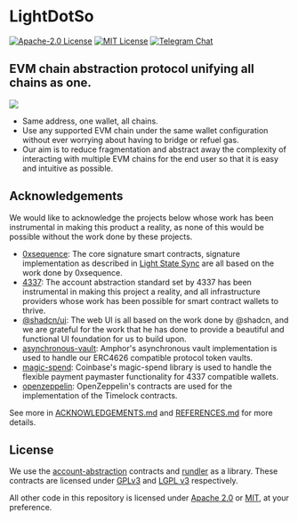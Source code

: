 # LightDotSo

[![Apache-2.0 License][apache-badge]][apache-url]
[![MIT License][mit-badge]][mit-url]
[![Telegram Chat][tg-badge]][tg-url]

[mit-badge]: https://img.shields.io/badge/license-MIT-blue.svg
[apache-badge]: https://img.shields.io/badge/license-Apache--2.0-blue.svg
[apache-url]: LICENSE.md
[mit-url]: LICENSE-MIT.md
[tg-badge]: https://img.shields.io/endpoint?color=neon&logo=telegram&label=chat&style=flat-square&url=https%3A%2F%2Ftg.sumanjay.workers.dev%2FLightDotSo
[tg-url]: https://t.me/LightDotSo

## EVM chain abstraction protocol unifying all chains as one.

![](https://assets.light.so/social/github.png)

- Same address, one wallet, all chains.
- Use any supported EVM chain under the same wallet configuration without ever worrying about having to bridge or refuel gas.
- Our aim is to reduce fragmentation and abstract away the complexity of interacting with multiple EVM chains for the end user so that it is easy and intuitive as possible.

## Acknowledgements

We would like to acknowledge the projects below whose work has been instrumental in making this product a reality, as none of this would be possible without the work done by these projects.

- [0xsequence](https://github.com/0xsequence/wallet-contracts): The core signature smart contracts, signature implementation as described in [Light State Sync](https://sequence.xyz/blog/sequence-wallet-light-state-sync-full-merkle-wallets) are all based on the work done by 0xsequence.
- [4337](https://github.com/eth-infinitism/account-abstraction): The account abstraction standard set by 4337 has been instrumental in making this project a reality, and all infrastructure providers whose work has been possible for smart contract wallets to thrive.
- [@shadcn/ui](https://github.com/shadcn/ui): The web UI is all based on the work done by @shadcn, and we are grateful for the work that he has done to provide a beautiful and functional UI foundation for us to build upon.
- [asynchronous-vault](https://github.com/AmphorProtocol/asynchronous-vault): Amphor's asynchronous vault implementation is used to handle our ERC4626 compatible protocol token vaults.
- [magic-spend](https://github.com/coinbase/magic-spend): Coinbase's magic-spend library is used to handle the flexible payment paymaster functionality for 4337 compatible wallets.
- [openzeppelin](https://github.com/OpenZeppelin/openzeppelin-contracts): OpenZeppelin's contracts are used for the implementation of the Timelock contracts.

See more in [ACKNOWLEDGEMENTS.md](ACKNOWLEDGEMENTS.md) and [REFERENCES.md](REFERENCES.md) for more details.

## License

We use the [account-abstraction](https://github.com/eth-infinitism/account-abstraction) contracts and [rundler](https://github.com/alchemyplatform/rundler) as a library. These contracts are licensed under [GPLv3](https://github.com/eth-infinitism/account-abstraction/blob/develop/LICENSE) and [LGPL v3](https://github.com/alchemyplatform/rundler/blob/main/COPYING.lesser) respectively.

All other code in this repository is licensed under [Apache 2.0](./LICENSE.md) or [MIT](./LICENSE.md), at your preference.
